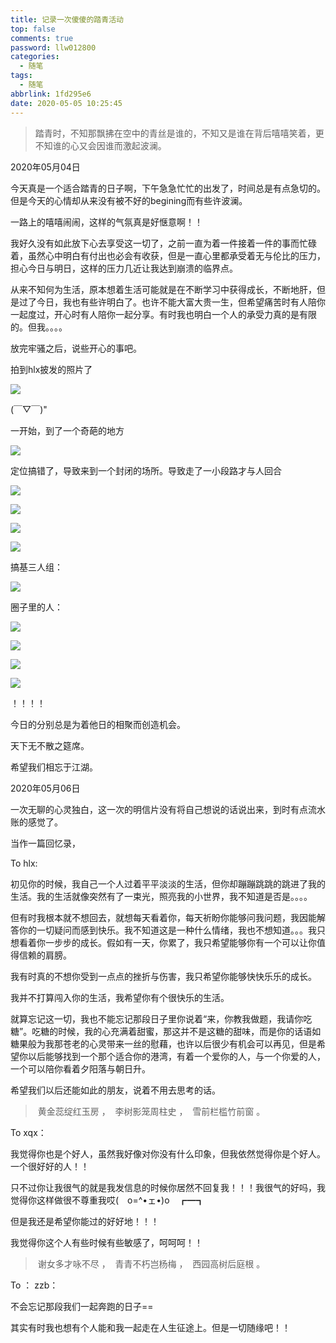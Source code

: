 ```yaml
---
title: 记录一次傻傻的踏青活动
top: false
comments: true
password: llw012800
categories:
  - 随笔
tags:
  - 随笔
abbrlink: 1fd295e6
date: 2020-05-05 10:25:45
---
```


> 踏青时，不知那飘拂在空中的青丝是谁的，不知又是谁在背后嘻嘻笑着，更不知谁的心又会因谁而激起波澜。

<!--more-->

2020年05月04日

今天真是一个适合踏青的日子啊，下午急急忙忙的出发了，时间总是有点急切的。但是今天的心情却从来没有被不好的begining而有些许波澜。

一路上的嘻嘻闹闹，这样的气氛真是好惬意啊！！

我好久没有如此放下心去享受这一切了，之前一直为着一件接着一件的事而忙碌着，虽然心中明白有付出也必会有收获，但是一直心里都承受着无与伦比的压力，担心今日与明日，这样的压力几近让我达到崩溃的临界点。

从来不知何为生活，原本想着生活可能就是在不断学习中获得成长，不断地肝，但是过了今日，我也有些许明白了。也许不能大富大贵一生，但希望痛苦时有人陪你一起度过，开心时有人陪你一起分享。有时我也明白一个人的承受力真的是有限的。但我。。。。



放完牢骚之后，说些开心的事吧。

拍到hlx披发的照片了

![](http://photo.jomeswang.top/20200505105236.png)

(￣▽￣)"

一开始，到了一个奇葩的地方

![](http://photo.jomeswang.top/20200505105331.png)

定位搞错了，导致来到一个封闭的场所。导致走了一小段路才与人回合

![](http://photo.jomeswang.top/20200505111605.png)



![](http://photo.jomeswang.top/20200505111645.png)



![](http://photo.jomeswang.top/20200505111715.png)



![](http://photo.jomeswang.top/20200505111803.png)

搞基三人组：

![](http://photo.jomeswang.top/20200505194828.png)

圈子里的人：

![](http://photo.jomeswang.top/20200505195036.png)

![](http://photo.jomeswang.top/20200505195130.png)

![](http://photo.jomeswang.top/20200505195155.png)

![](http://photo.jomeswang.top/20200505220134.png)

！！！！



今日的分别总是为着他日的相聚而创造机会。

天下无不散之筵席。

希望我们相忘于江湖。







2020年05月06日

一次无聊的心灵独白，这一次的明信片没有将自己想说的话说出来，到时有点流水账的感觉了。

当作一篇回忆录，

To hlx:

初见你的时候，我自己一个人过着平平淡淡的生活，但你却蹦蹦跳跳的跳进了我的生活。我的生活就像突然有了一束光，照亮我的小世界，我不知道是否是。。。。

但有时我根本就不想回去，就想每天看着你，每天祈盼你能够问我问题，我因能解答你的一切疑问而感到快乐。我不知道这是一种什么情绪，我也不想知道。。。我只想看着你一步步的成长。假如有一天，你累了，我只希望能够你有一个可以让你值得信赖的肩膀。

我有时真的不想你受到一点点的挫折与伤害，我只希望你能够快快乐乐的成长。

我并不打算闯入你的生活，我希望你有个很快乐的生活。

就算忘记这一切，我也不能忘记那段日子里你说着“来，你教我做题，我请你吃糖”。吃糖的时候，我的心充满着甜蜜，那这并不是这糖的甜味，而是你的话语如糖果般为我那苍老的心灵带来一丝的慰藉，也许以后很少有机会可以再见，但是希望你以后能够找到一个那个适合你的港湾，有着一个爱你的人，与一个你爱的人，一个可以陪你看着夕阳落与朝日升。

希望我们以后还能如此的朋友，说着不用去思考的话。

> ​	黄金蕊绽红玉房 ，
> ​	李树影笼周柱史 ，
> ​	雪前栏槛竹前窗 。 

To xqx：

我觉得你也是个好人，虽然我好像对你没有什么印象，但我依然觉得你是个好人。一个很好好的人！！

只不过你让我很气的就是我发信息的时候你居然不回复我！！！我很气的好吗，我觉得你这样做很不尊重我哎(　o=^•ェ•)o　┏━┓

但是我还是希望你能过的好好地！！！

我觉得你这个人有些时候有些敏感了，呵呵呵！！

> ​    谢女多才咏不尽 ，
> ​	青青不朽岂杨梅 ，
> ​	西园高树后庭根 。

To ： zzb：

不会忘记那段我们一起奔跑的日子==





其实有时我也想有个人能和我一起走在人生征途上。但是一切随缘吧！！

